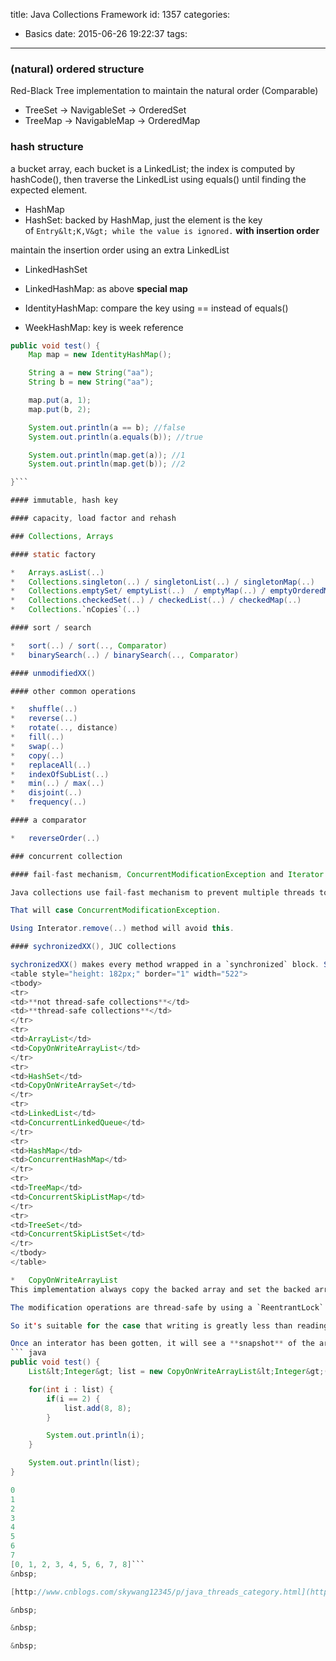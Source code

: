 title: Java Collections Framework
id: 1357
categories:
  - Basics
date: 2015-06-26 19:22:37
tags:
---

### (natural) ordered structure

Red-Black Tree implementation to maintain the natural order (Comparable)

*   TreeSet -&gt; NavigableSet -&gt; OrderedSet
*   TreeMap -&gt; NavigableMap -&gt; OrderedMap

### hash structure

a bucket array, each bucket is a LinkedList; the index is computed by hashCode(), then traverse the LinkedList using equals() until finding the expected element.

*   HashMap
*   HashSet: backed by HashMap, just the element is the key of `Entry&lt;K,V&gt; while the value is ignored.`
**with insertion order**

maintain the insertion order using an extra LinkedList

*   LinkedHashSet
*   LinkedHashMap: as above
**special map**

*   IdentityHashMap: compare the key using == instead of equals()
*   WeekHashMap: key is week reference
``` java
public void test() {
    Map map = new IdentityHashMap();

    String a = new String("aa");
    String b = new String("aa");

    map.put(a, 1);
    map.put(b, 2);

    System.out.println(a == b); //false
    System.out.println(a.equals(b)); //true

    System.out.println(map.get(a)); //1
    System.out.println(map.get(b)); //2

}```

#### immutable, hash key

#### capacity, load factor and rehash

### Collections, Arrays

#### static factory

*   Arrays.asList(..)
*   Collections.singleton(..) / singletonList(..) / singletonMap(..)
*   Collections.emptySet/ emptyList(..)  / emptyMap(..) / emptyOrderedMap(..)
*   Collections.checkedSet(..) / checkedList(..) / checkedMap(..)
*   Collections.`nCopies`(..)

#### sort / search

*   sort(..) / sort(.., Comparator)
*   binarySearch(..) / binarySearch(.., Comparator)

#### unmodifiedXX()

#### other common operations

*   shuffle(..)
*   reverse(..)
*   rotate(.., distance)
*   fill(..)
*   swap(..)
*   copy(..)
*   replaceAll(..)
*   indexOfSubList(..)
*   min(..) / max(..)
*   disjoint(..)
*   frequency(..)

#### a comparator

*   reverseOrder(..)

### concurrent collection

#### fail-fast mechanism, ConcurrentModificationException and Iterator

Java collections use fail-fast mechanism to prevent multiple threads to modify the collection when traversing it. Even there is only one thread, you modify the collection when you traverse it in the single thread, fail-fast will also be applied.

That will case ConcurrentModificationException.

Using Interator.remove(..) method will avoid this.

#### sychronizedXX(), JUC collections

sychronizedXX() makes every method wrapped in a `synchronized` block. So the efficiency is a big problem.
<table style="height: 182px;" border="1" width="522">
<tbody>
<tr>
<td>**not thread-safe collections**</td>
<td>**thread-safe collections**</td>
</tr>
<tr>
<td>ArrayList</td>
<td>CopyOnWriteArrayList</td>
</tr>
<tr>
<td>HashSet</td>
<td>CopyOnWriteArraySet</td>
</tr>
<tr>
<td>LinkedList</td>
<td>ConcurrentLinkedQueue</td>
</tr>
<tr>
<td>HashMap</td>
<td>ConcurrentHashMap</td>
</tr>
<tr>
<td>TreeMap</td>
<td>ConcurrentSkipListMap</td>
</tr>
<tr>
<td>TreeSet</td>
<td>ConcurrentSkipListSet</td>
</tr>
</tbody>
</table>

*   CopyOnWriteArrayList
This implementation always copy the backed array and set the backed array to this new one when modifying the List.

The modification operations are thread-safe by using a `ReentrantLock`.

So it's suitable for the case that writing is greatly less than reading.

Once an interator has been gotten, it will see a **snapshot** of the array.
``` java
public void test() {
    List&lt;Integer&gt; list = new CopyOnWriteArrayList&lt;Integer&gt;(Arrays.asList(0, 1, 2, 3, 4, 5, 6, 7));

    for(int i : list) {
        if(i == 2) {
            list.add(8, 8);
        }

        System.out.println(i);
    }

    System.out.println(list);
}

0
1
2
3
4
5
6
7
[0, 1, 2, 3, 4, 5, 6, 7, 8]```
&nbsp;

[http://www.cnblogs.com/skywang12345/p/java_threads_category.html](http://www.cnblogs.com/skywang12345/p/java_threads_category.html)

&nbsp;

&nbsp;

&nbsp;